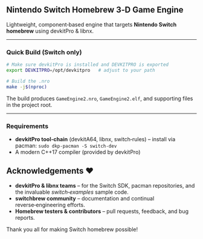 ## Nintendo Switch Homebrew 3‑D Game Engine

Lightweight, component‑based engine that targets **Nintendo Switch homebrew** using devkitPro & libnx.

---
### Quick Build (Switch only)
```bash
# Make sure devkitPro is installed and DEVKITPRO is exported
export DEVKITPRO=/opt/devkitpro   # adjust to your path

# Build the .nro
make -j$(nproc)
```
The build produces `GameEngine2.nro`, `GameEngine2.elf`, and supporting files in the project root.

---
### Requirements
* **devkitPro tool‑chain** (devkitA64, libnx, switch‑rules) – install via pacman: `sudo dkp-pacman -S switch-dev`
* A modern C++17 compiler (provided by devkitPro)



## Acknowledgements ❤️
* **devkitPro & libnx teams** – for the Switch SDK, pacman repositories, and the invaluable *switch‑examples* sample code.
* **switchbrew community** – documentation and continual reverse‑engineering efforts.
* **Homebrew testers & contributors** – pull requests, feedback, and bug reports.

Thank you all for making Switch homebrew possible!

